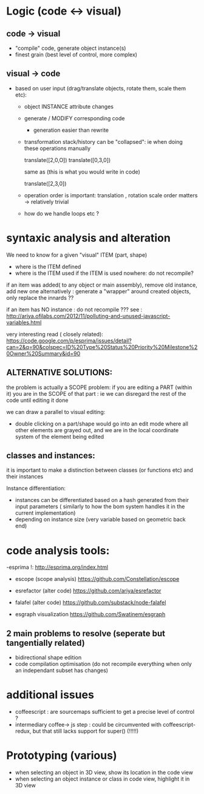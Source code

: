 
Logic (code <-> visual)
=======================

code -> visual
--------------
- "compile" code, generate object instance(s)
- finest grain (best level of control, more complex)

visual -> code
--------------
- based on user input (drag/translate objects, rotate them, scale them etc):
  * object INSTANCE attribute changes 
  * generate / MODIFY corresponding code
    * generation easier than rewrite
  * transformation stack/history can be "collapsed": ie when doing these operations manually
    
    translate([2,0,O])
    translate([0,3,0])
    
    same as (this is what you would write in code)
    
    translate([2,3,0])
  
  * operation order is important: translation , rotation scale order matters -> relatively trivial
  * how do we handle loops etc ? 


syntaxic analysis and alteration
================================

We need to know for a given "visual" ITEM (part, shape)
- where is the ITEM  defined
- where is the ITEM used
if the ITEM is used nowhere: do not recompile? 

if an item was added( to any object or main assembly), remove old instance, add new one
alternatively : generate a "wrapper" around created objects, only replace the innards ??

if an item has NO instance : do not recompile ??? 
  see : http://ariya.ofilabs.com/2012/11/polluting-and-unused-javascript-variables.html

very interesting read ( closely related):
https://code.google.com/p/esprima/issues/detail?can=2&q=90&colspec=ID%20Type%20Status%20Priority%20Milestone%20Owner%20Summary&id=90

ALTERNATIVE SOLUTIONS:
---------------------
the problem is actually a SCOPE problem: 
if you are editing a PART (within it) you are in the SCOPE of that part : ie we can disregard
the rest of the code until editing it done

we can draw a parallel to visual editing: 
  - double clicking on a part/shape would go into an edit mode where all other elements are grayed out,
  and we are in the local coordinate system of the element being edited

classes and instances:
---------------------
it is important to make a distinction between classes (or functions etc) and their instances

Instance differentiation:
 - instances can be differentiated based on a hash generated from their input parameters (
similarly to how the bom system handles it in the current implementation)
  - depending on instance size (very variable based on geometric back end) 

code analysis tools:
====================
-esprima !:
 http://esprima.org/index.html

- escope (scope analysis)
  https://github.com/Constellation/escope

- esrefactor (alter code)
  https://github.com/ariya/esrefactor

- falafel (alter code) https://github.com/substack/node-falafel

- esgraph visualization https://github.com/Swatinem/esgraph

2 main problems to resolve (seperate but tangentially related)
-------------------------
- bidirectional shape edition
- code compilation optimisation (do not recompile everything when
 only an independant subset has changes)


additional issues
=================
- coffeescript : are sourcemaps sufficient to get a precise level of control ?
- intermediary coffee-> js step : could be circumvented with coffeescript-redux, but that 
still lacks support for super() (!!!!!)


Prototyping (various)
=====================
- when selecting an object in 3D view, show its location in the code view
- when selecting an object instance or class in code view, highlight it in 3D view

